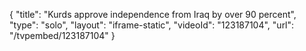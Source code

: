 {
    "title": "Kurds approve independence from Iraq by over 90 percent",
    "type": "solo",
    "layout": "iframe-static",
    "videoId": "123187104",
    "url": "\/tvpembed\/123187104"
}
